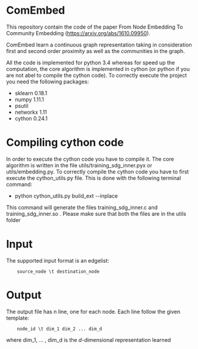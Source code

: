 # ComEmbed
This repository contain the code of the paper From Node Embedding To Community Embedding (https://arxiv.org/abs/1610.09950).

ComEmbed learn a continuous graph representation taking in consideration first and second order proximity as well as the communities in the graph. 


All the code is implemented for python 3.4 whereas for speed up the computation, the core algorithm is implemented in cython (or python if you are not abel to compile the cython code).
To correctly execute the project you need the following packages:
 - sklearn 0.18.1
 - numpy 1.11.1
 - psutil
 - networkx 1.11
 - cython 0.24.1
 
 
# Compiling cython code
 In order to execute the cython code you have to compile it. The core algorithm is written in the file utils/training_sdg_inner.pyx or utils/embedding.py.
 To correctly compile the cython code you have to first execute the cython_utils.py file. 
 This is done with the following terminal command:
 
  - python cython_utils.py build_ext --inplace
  
 This command will generate the files training_sdg_inner.c and training_sdg_inner.so . Please make sure that both the files are in the utils folder 

# Input
The supported input format is an edgelist:

        source_node \t destination_node


# Output
The output file has n line, one for each node.
Each line follow the given template:

        node_id \t dim_1 dim_2 ... dim_d
 
where dim_1, ... , dim_d is the *d*-dimensional representation learned
